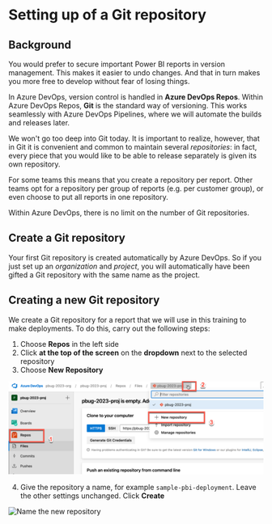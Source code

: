 # Setting up of a Git repository

## Background

You would prefer to secure important Power BI reports in version management. This makes it easier to undo changes. And that in turn makes you more free to develop without fear of losing things.

In Azure DevOps, version control is handled in **Azure DevOps Repos**. Within Azure DevOps Repos, **Git** is the standard way of versioning. This works seamlessly with Azure DevOps Pipelines, where we will automate the builds and releases later.

We won't go too deep into Git today. It is important to realize, however, that in Git it is convenient and common to maintain several *repositories*: in fact, every piece that you would like to be able to release separately is given its own repository.

For some teams this means that you create a repository per report. Other teams opt for a repository per group of reports (e.g. per customer group), or even choose to put all reports in one repository.

Within Azure DevOps, there is no limit on the number of Git repositories.

## Create a Git repository

Your first Git repository is created automatically by Azure DevOps. So if you just set up an *organization* and *project*, you will automatically have been gifted a Git repository with the same name as the project.

## Creating a new Git repository

We create a Git repository for a report that we will use in this training to make deployments. To do this, carry out the following steps:

1. Choose **Repos** in the left side
2. Click **at the top of the screen** on the **dropdown** next to the selected repository
3. Choose **New Repository**

![Create a new repository](img/06-new-repository.png)

4. Give the repository a name, for example `sample-pbi-deployment`. Leave the other settings unchanged. Click **Create**

![Name the new repository](img/07-new-repository-name.png)

